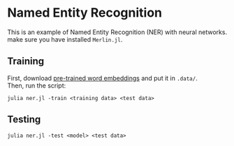 # Named Entity Recognition
This is an example of Named Entity Recognition (NER) with neural networks.  
make sure you have installed `Merlin.jl`.  

## Training
First, download [pre-trained word embeddings](https://cl.naist.jp/~shindo/glove.6B.100d.h5) and put it in `.data/`.  
Then, run the script:
```
julia ner.jl -train <training data> <test data>
```

## Testing
```
julia ner.jl -test <model> <test data>
```
